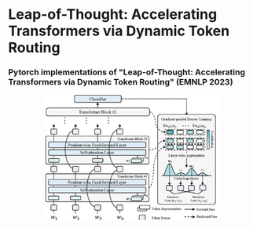 # Leap-of-Thought: Accelerating Transformers via Dynamic Token Routing

### Pytorch implementations of "Leap-of-Thought: Accelerating Transformers via Dynamic Token Routing" (EMNLP 2023)
<p align='center'>
    <img src="./lot_model.png" width="70%" />
</p>
